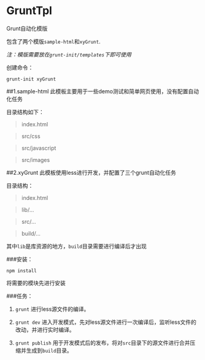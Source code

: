 # GruntTpl
Grunt自动化模版

包含了两个模版`sample-html`和`xyGrunt`.

*注：模版需要放在`grunt-init/templates`下即可使用*

创建命令：

```
grunt-init xyGrunt
```

##1.sample-html
 此模板主要用于一些demo测试和简单网页使用，没有配置自动化任务

目录结构如下：
>index.html

>src/css

>src/javascript

>src/images

##2.xyGrunt
此模板使用less进行开发，并配置了三个grunt自动化任务

目录结构：
>index.html

>lib/...

>src/...

>build/...

其中`lib`是库资源的地方，`build`目录需要进行编译后才出现

###安装：

```
npm install
```

将需要的模块先进行安装

###任务：

1. `grunt`
进行less源文件的编译。

2. `grunt dev`
进入开发模式，先对less源文件进行一次编译后，监听less文件的改动，并进行实时编译。

3. `grunt publish`
用于开发模式后的发布，将对`src`目录下的源文件进行合并压缩并生成到`build`目录。
